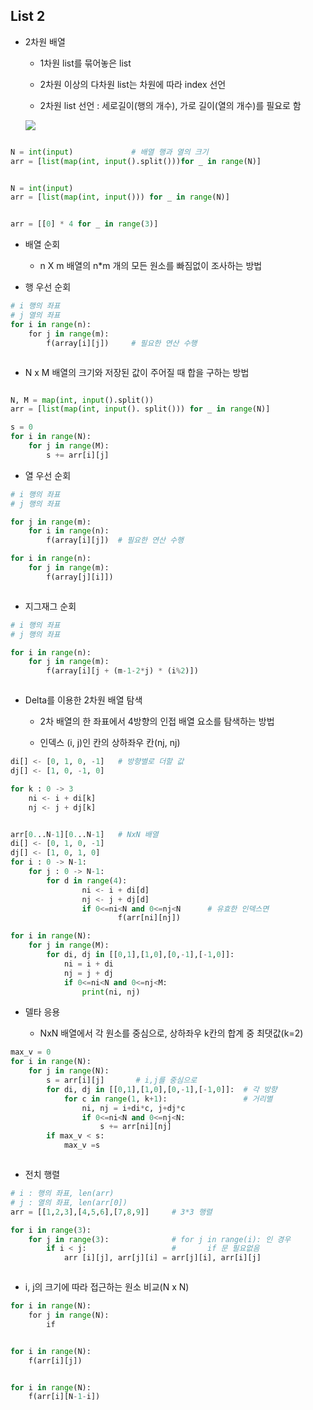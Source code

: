## List 2

- 2차원 배열
  
  - 1차원 list를 묶어놓은 list
  
  - 2차원 이상의 다차원 list는 차원에 따라 index 선언
  
  - 2차원 list 선언 : 세로길이(행의 개수), 가로 길이(열의 개수)를 필요로 함
  
  ![](C:\Users\SSAFY\AppData\Roaming\marktext\images\2025-02-07-09-03-01-image.png)

<img src="file:///C:/Users/SSAFY/AppData/Roaming/marktext/images/2025-02-07-09-04-35-image.png" title="" alt="" data-align="center">

```python
N = int(input)             # 배열 행과 열의 크기
arr = [list(map(int, input().split()))for _ in range(N)]
```

<img title="" src="file:///C:/Users/SSAFY/AppData/Roaming/marktext/images/2025-02-07-09-05-28-image.png" alt="" data-align="center">

```python
N = int(input)
arr = [list(map(int, input())) for _ in range(N)]
```

<img src="file:///C:/Users/SSAFY/AppData/Roaming/marktext/images/2025-02-07-09-10-42-image.png" title="" alt="" data-align="center">

```python
arr = [[0] * 4 for _ in range(3)]
```

- 배열 순회
  
  - n X m 배열의 n*m 개의 모든 원소를 빠짐없이 조사하는 방법
  
  

- 행 우선 순회

```python
# i 행의 좌표
# j 열의 좌표
for i in range(n):
    for j in range(m):
        f(array[i][j])     # 필요한 연산 수행
```

<img src="file:///C:/Users/SSAFY/AppData/Roaming/marktext/images/2025-02-07-09-18-54-image.png" title="" alt="" data-align="center">

- N x M 배열의 크기와 저장된 값이 주어질 때 합을 구하는 방법

   <img src="file:///C:/Users/SSAFY/AppData/Roaming/marktext/images/2025-02-07-09-22-00-image.png" title="" alt="" data-align="center">

```python
N, M = map(int, input().split())
arr = [list(map(int, input(). split())) for _ in range(N)]

s = 0
for i in range(N):
    for j in range(M):
        s += arr[i][j]
```



- 열 우선 순회

```python
# i 행의 좌표
# j 행의 좌표

for j in range(m):
    for i in range(n):
        f(array[i][j])  # 필요한 연산 수행 

for i in range(n):
    for j in range(m):
        f(array[j][i]]) 
```

<img src="file:///C:/Users/SSAFY/AppData/Roaming/marktext/images/2025-02-07-09-27-11-image.png" title="" alt="" data-align="center">



- 지그재그 순회

```python
# i 행의 좌표
# j 행의 좌표

for i in range(n):
    for j in range(m):
        f(array[i][j + (m-1-2*j) * (i%2)])
```

<img title="" src="file:///C:/Users/SSAFY/AppData/Roaming/marktext/images/2025-02-07-09-30-43-image.png" alt="" data-align="center">

- Delta를 이용한 2차원 배열 탐색
  
  - 2차 배열의 한 좌표에서 4방향의 인접 배열 요소를 탐색하는 방법
  
  - 인덱스 (i, j)인 칸의 상하좌우 칸(nj, nj)

```python
di[] <- [0, 1, 0, -1]   # 방향별로 더할 값
dj[] <- [1, 0, -1, 0]

for k : 0 -> 3
    ni <- i + di[k]
    nj <- j + dj[k]
```

<img src="file:///C:/Users/SSAFY/AppData/Roaming/marktext/images/2025-02-07-09-41-50-image.png" title="" alt="" data-align="center">

```python
arr[0...N-1][0...N-1]   # NxN 배열
di[] <- [0, 1, 0, -1]
dj[] <- [1, 0, 1, 0]
for i : 0 -> N-1:
    for j : 0 -> N-1:
        for d in range(4):
                ni <- i + di[d]
                nj <- j + dj[d]
                if 0<=ni<N and 0<=nj<N      # 유효한 인덱스면
                        f(arr[ni][nj])
```

```python
for i in range(N):
    for j in range(M):
        for di, dj in [[0,1],[1,0],[0,-1],[-1,0]]:
            ni = i + di
            nj = j + dj
            if 0<=ni<N and 0<=nj<M:
                print(ni, nj)
```



- 델타 응용
  
  - NxN 배열에서 각 원소를 중심으로, 상하좌우 k칸의 합계 중 최댓값(k=2)

```python
max_v = 0
for i in range(N):
    for j in range(N):
        s = arr[i][j]       # i,j를 중심으로
        for di, dj in [[0,1],[1,0],[0,-1],[-1,0]]:  # 각 방향
            for c in range(1, k+1):                 # 거리별
                ni, nj = i+di*c, j+dj*c
                if 0<=ni<N and 0<=nj<N:
                    s += arr[ni][nj]
        if max_v < s:
            max_v =s
```

<img src="file:///C:/Users/SSAFY/AppData/Roaming/marktext/images/2025-02-07-10-16-35-image.png" title="" alt="" data-align="center">

- 전치 행렬

```python
# i : 행의 좌표, len(arr)
# j : 열의 좌표, len(arr[0])
arr = [[1,2,3],[4,5,6],[7,8,9]]     # 3*3 행렬

for i in range(3):
    for j in range(3):              # for j in range(i): 인 경우
        if i < j:                   #       if 문 필요없음
            arr [i][j], arr[j][i] = arr[j][i], arr[i][j]
```

<img src="file:///C:/Users/SSAFY/AppData/Roaming/marktext/images/2025-02-07-10-20-54-image.png" title="" alt="" data-align="center">



- i, j의 크기에 따라 접근하는 원소 비교(N x N)

```python
for i in range(N):
    for j in range(N):
        if
```

<img src="file:///C:/Users/SSAFY/AppData/Roaming/marktext/images/2025-02-07-10-23-56-image.png" title="" alt="" data-align="center">

```python
for i in range(N):
    f(arr[i][j])
```

<img src="file:///C:/Users/SSAFY/AppData/Roaming/marktext/images/2025-02-07-10-24-28-image.png" title="" alt="" data-align="center">

```python
for i in range(N):
    f(arr[i][N-1-i])
```

<img src="file:///C:/Users/SSAFY/AppData/Roaming/marktext/images/2025-02-07-10-25-03-image.png" title="" alt="" data-align="center">
